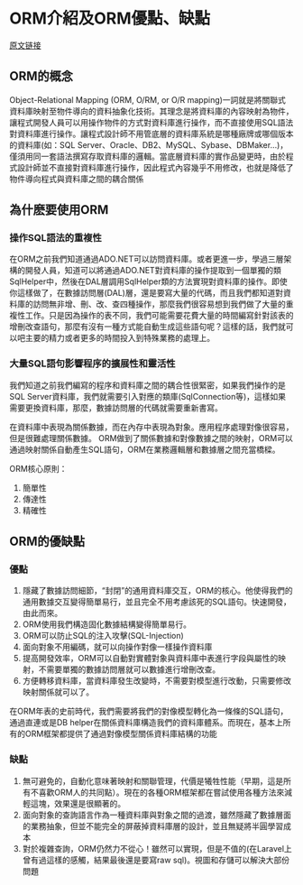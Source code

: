 # ORM介紹及ORM優點、缺點

[原文链接](http://blog.twbryce.com/what-is-orm/)

## ORM的概念

Object-Relational Mapping (ORM, O/RM, or O/R mapping)一詞就是將關聯式資料庫映射至物件導向的資料抽象化技術。其理念是將資料庫的內容映射為物件，讓程式開發人員可以用操作物件的方式對資料庫進行操作，而不直接使用SQL語法對資料庫進行操作。讓程式設計師不用管底層的資料庫系統是哪種廠牌或哪個版本的資料庫(如：SQL Server、Oracle、DB2、MySQL、Sybase、DBMaker…)，僅須用同一套語法撰寫存取資料庫的邏輯。當底層資料庫的實作品變更時，由於程式設計師並不直接對資料庫進行操作，因此程式內容幾乎不用修改，也就是降低了物件導向程式與資料庫之間的耦合關係

## 為什麽要使用ORM

### 操作SQL語法的重複性

在ORM之前我們知道通過ADO.NET可以訪問資料庫。或者更進一步，學過三層架構的開發人員，知道可以將通過ADO.NET對資料庫的操作提取到一個單獨的類SqlHelper中，然後在DAL層調用SqlHelper類的方法實現對資料庫的操作。即使你這樣做了，在數據訪問層(DAL)層，還是要寫大量的代碼，而且我們都知道對資料庫的訪問無非增、刪、改、查四種操作，那麼我們很容易想到我們做了大量的重複性工作。只是因為操作的表不同，我們可能需要花費大量的時間編寫針對該表的增刪改查語句，那麼有沒有一種方式能自動生成這些語句呢？這樣的話，我們就可以吧主要的精力或者更多的時間投入到特殊業務的處理上。

### 大量SQL語句影響程序的擴展性和靈活性

我們知道之前我們編寫的程序和資料庫之間的耦合性很緊密，如果我們操作的是SQL Server資料庫，我們就需要引入對應的類庫(SqlConnection等)，這樣如果需要更換資料庫，那麼，數據訪問層的代碼就需要重新書寫。

在資料庫中表現為關係數據，而在內存中表現為對象。應用程序處理對像很容易，但是很難處理關係數據。 ORM做到了關係數據和對像數據之間的映射，ORM可以通過映射關係自動產生SQL語句，ORM在業務邏輯層和數據層之間充當橋樑。

ORM核心原則：

1. 簡單性
1. 傳達性
1. 精確性

## ORM的優缺點

### 優點

1. 隱藏了數據訪問細節，“封閉”的通用資料庫交互，ORM的核心。他使​​得我們的通用數據交互變得簡單易行，並且完全不用考慮該死的SQL語句。快速開發，由此而來。
2. ORM使用我們構造固化數據結構變得簡單易行。
3. ORM可以防止SQL的注入攻擊(SQL-Injection)
4. 面向對象不用編碼，就可以向操作對像一樣操作資料庫
5. 提高開發效率，ORM可以自動對實體對象與資料庫中表進行字段與屬性的映射，不需要單獨的數據訪問層就可以數據進行增刪改查。
6. 方便轉移資料庫，當資料庫發生改變時，不需要對模型進行改動，只需要修改映射關係就可以了。

在ORM年表的史前時代，我們需要將我們的對像模型轉化為一條條的SQL語句，通過直連或是DB helper在關係資料庫構造我們的資料庫體系。而現在，基本上所有的ORM框架都提供了通過對像模型關係資料庫結構的功能

### 缺點

1. 無可避免的，自動化意味著映射和關聯管理，代價是犧牲性能（早期，這是所有不喜歡ORM人的共同點）。現在的各種ORM框架都在嘗試使用各種方法來減輕這塊，效果還是很顯著的。
2. 面向對象的查詢語言作為一種資料庫與對象之間的過渡，雖然隱藏了數據層面的業務抽象，但並不能完全的屏蔽掉資料庫層的設計，並且無疑將半圓學習成本
3. 對於複雜查詢，ORM仍然力不從心！雖然可以實現，但是不值的(在Laravel上曾有過這樣的感觸，結果最後還是要寫raw sql)。視圖和存儲可以解決大部份問題